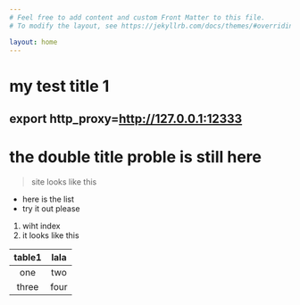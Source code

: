 ```yaml
---
# Feel free to add content and custom Front Matter to this file.
# To modify the layout, see https://jekyllrb.com/docs/themes/#overriding-theme-defaults

layout: home
---
```


# my test title 1
## export http_proxy=http://127.0.0.1:12333

# the double title proble is still here 

> site looks like this

- here is the list
- try it out please

1. wiht index
2. it looks like this

|table1|lala|
|:---:|:---:|
|one | two|
|three| four|